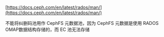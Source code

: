 [https://docs.ceph.com/en/latest/rados/man/](https://docs.ceph.com/en/latest/rados/man/)

不能将纠删码池用作 CephFS 元数据池，因为 CephFS 元数据是使用 RADOS OMAP数据结构存储的，而 EC 池无法存储